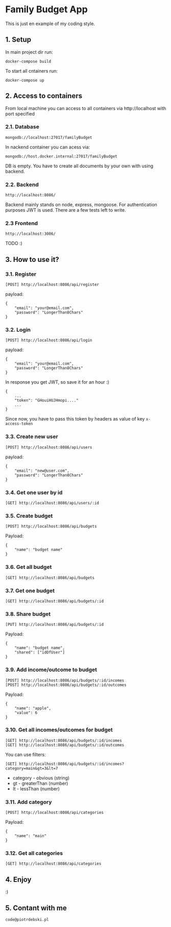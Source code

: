 # Family Budget App
This is just en example of my coding style.
## 1. Setup
In main project dir run: 
```
docker-compose build
``` 
To start all cntainers run:
```
docker-compose up
``` 
## 2. Access to containers
From local machine you can access to all containers via http://localhost with port specified
### 2.1. Database
```
mongodb://localhost:27017/familyBudget
```
In nackend container you can acess via:
```
mongodb://host.docker.internal:27017/familyBudget
```
DB is empty. You have to create all documents by your own with using backend.
### 2.2. Backend
```
http://localhost:8086/
```
Backend mainly stands on node, express, mongoose. For authentication purposes JWT is used. There are a few tests left to write.
### 2.3 Frontend
```
http://localhost:3006/
```
TODO :)
## 3. How to use it?
### 3.1. Register
```
[POST] http://localhost:8086/api/register
```
payload:
```
{
    "email": "your@email.com",
    "password": "LongerThan8Chars"
}
```
### 3.2. Login
```
[POST] http://localhost:8086/api/login
```
payload:
```
{
    "email": "your@email.com",
    "password": "LongerThan8Chars"
}
```
In response you get JWT, so save it for an hour :)
```
{
    ...
    "token": "GHouiHUJHmopi...."
    ...
}
```
Since now, you have to pass this token by headers as value of key `x-access-token`
### 3.3. Create new user
```
[POST] http://localhost:8086/api/users
```
payload:
```
{
    "email": "new@user.com",
    "password": "LongerThan8Chars"
}
```
### 3.4. Get one user by id
```
[GET] http://localhost:8086/api/users/:id
```
### 3.5. Create budget
```
[POST] http://localhost:8086/api/budgets
```
Payload:
```
{
    "name": "budget name"
}
```
### 3.6. Get all budget
```
[GET] http://localhost:8086/api/budgets
```
### 3.7. Get one budget
```
[GET] http://localhost:8086/api/budgets/:id
```
### 3.8. Share budget
```
[PUT] http://localhost:8086/api/budgets/:id
```
Payload:
```
{
    "name": "budget name",
    "shared": ["idOfUser"]
}
```
### 3.9. Add income/outcome to budget
```
[POST] http://localhost:8086/api/budgets/:id/incomes
[POST] http://localhost:8086/api/budgets/:id/outcomes
```
Payload:
```
{
    "name": "apple",
    "value": 6
}
```
### 3.10. Get all incomes/outcomes for budget
```
[GET] http://localhost:8086/api/budgets/:id/incomes
[GET] http://localhost:8086/api/budgets/:id/outcomes
```
You can use filters:
```
[GET] http://localhost:8086/api/budgets/:id/incomes?category=main&gt=3&lt=7
```
- category - obvious (string)
- gt - greaterThan (number)
- lt - lessThan (number)
### 3.11. Add category
```
[POST] http://localhost:8086/api/categories
```
Payload:
```
{
    "name": "main"
}
```
### 3.12. Get all categories
```
[GET] http://localhost:8086/api/categories
```
## 4. Enjoy
:)
## 5. Contant with me
```
code@piotrdebski.pl
```